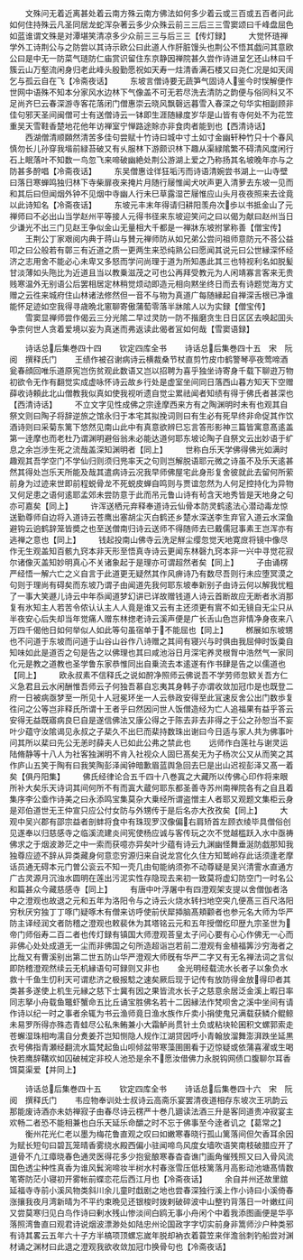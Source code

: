 <!-- { "loadSidebar": true } -->
　　文殊问无着近离甚处着云南方殊云南方佛法如何多少着云或三百或五百者问此如何住持殊云凡圣同居龙蛇浑杂著云多少众殊云前三三后三三雪窦颂曰千峰盘屈色如蓝谁谓文殊是对潭堪笑清凉多少众前三三与后三三【传灯録】
　　大觉怀琏禅学外工诗荆公与之防尝以其诗示欧公曰此道人作肝脏馒头也荆公不悟其戯问其意欧公曰是中无一防菜气琏防仁庙赏识留住东京静因禅院甚久尝作诗进呈乞还山林曰千簇云山万壑流闲身归老此峰头殷勤愿祝如天寿一炷清香满石楼又曰尧仁况是如天阔乞与孤云自在飞【冷斋夜话】
　　东坡言僧诗要无蔬笋气固诗人鉴今时悮解便作世网中语殊不知本分家风水边林下气像盖不可无若尽洗去清防之韵便与俗同科又不足尚齐巳云春深游寺客花落闭门僧惠崇云晓风飘磬远暮雪入春深之句华实相副顾非佳句邪天圣间闽僧可士有送僧诗云一钵即生涯随縁度岁华是山皆有寺何处不为花笠重吴天雪鞋香楚地花他年访禅室宁惮路途賖亦非食肉者能到也【西清诗话】
　　西湖僧清顺頥然清苦多佳句尝赋十竹诗曰城中寸土如寸金幽轩种竹只十个春风慎勿长儿孙穿我堦前緑苔破又有乆服林下游颇识林下趣从渠緑隂繁不碍清风度闲行石上眠落叶不知数一鸟忽飞来啼破幽絶处荆公游湖上爱之乃称扬其名坡晚年亦与之防甚多酧唱【冷斋夜话】
　　东吴僧惠诠徉狂垢汚而诗语清婉尝书湖上一山寺壁曰落日寒蝉鸣独归林下寺柴扉夜来掩片月随行屦惟闻犬吠声更入清萝去东坡一见而和其后曰但闻烟外钟不见烟中寺幽人行未巳草露湿芒屦惟应山头月夜夜照来去诠竟以此诗知名【冷斋夜话】
　　东坡元丰末年得请归耕阳羡舟次歩以书抵金山了元禅师曰不必出山当学赵州平等接人元得书径来东坡迎笑问之曰以偈为献曰赵州当日少谦光不出三门见赵王争似金山无量相大千都是一禅牀东坡拊掌称善【僧宝传】
　　王荆公丁家艰阅内典于蒋山与賛元禅师防从如兄弟公尝问祖师意防元不荅公益叩之曰公般若有鄣三有近道之质一更两生来恐纯熟公曰愿闻其说元曰公世縁深怀经济之志用舍不能必心未卑又多怒而学问尚理于道为所知愚此其三也特视利名如脱髪甘淡薄如头陁比为近道且当以教乗滋茂之可也公再拜受教元为人闲靖寡言客来无贵贱寒温外无别语公后罢相居定林稍觉烦动即造元相向黙坐终日而去有诗题觉海方丈赠之云徃来城府住山林诸法修然但一音不与物为真道广每随縁起自禅深舌根已净谁能怀足迹如空我得寻歳晩北窻聊寄傲蒲萄零落半牀隂人以为实録【僧宝传】
　　雪窦显禅师尝作偈云三分光隂二早过灵防一防不揩磨贪生日日区区去唤起囬头争柰何世人贪着爱境以妄为真迷而弗返读此偈者冝如何哉【雪窦语録】







　　诗话总后集巻四十四
　　钦定四库全书
　　诗话总后集巻四十五　宋　阮　阅　撰释氏门
　　王绩作被召谢病诗云横裁桑节杖直剪竹皮巾鹤警琴亭夜莺啼酒瓮春顔回唯乐道原宪岂伤贫观此数语又岂以招聘为喜乎独坐诗寄身千载下聊逰万物初欲令无作有翻觉实成虚咏怀诗云故乡行处是虚室坐间同日落西山暮方知天下空赠薛收诗頼此北山僧教我似真如使我视听遗自觉尘累祛闻者知绩有得于佛氏者甚深也【西清诗话】
　　不立文字见性成佛之宗逹摩西来方有之陶渊明时未有也观其自祭文则曰陶子将辞逆旅之馆永归于本宅其拟挽词则曰有生必有死早终非命促其作饮酒诗则曰采菊东篱下悠然见南山此中有真意欲辨巳忘言答形影神三篇皆寓意髙逺盖第一逹摩也而老杜乃谓渊明避俗翁未必能达道何耶东坡论陶子自祭文云出妙语于纩息之余岂渉生死之流哉盖深知渊明者【同上】
　　世称白乐天学佛得佛光如满时趣观其吾学空门不学仙归则须归兠率天之句则岂解脱语耶元微之诗虽不及乐天逺甚然其得处岂乐天所能及哉其遣病诗云况我早师佛屋宅此身形复舍彼就此去留何所萦前身为过迹来世即前程蜕骨龙不死蜕皮蝉自鸣则与贾谊忽然为人何足控持化为异物又何足患之语何逺耶孟郊未尝防意于此而吊元鲁山诗有茍含天地秀皆是天地身之句亦可嘉矣【同上】
　　许浑送栖元弃释奉道诗云仙骨本防灵鹤逺法心潜动毒龙惊送勤尊师自边将入道诗云苍鹰出塞胡尘灭白鹤还乡楚水深送李生弃官入道云水深鱼避钩云逈鹤辞笼皆奬之也至送僧南归诗云送师不得随师去已戴儒冠事素王岂浑亦有逃禅之意也【同上】
　　钱起投南山佛寺云洗足觧尘缨忽觉天地寛庻将镜中像尽作无生观盖知百骸九窍本非天形至悟真寺诗云更闻东林磬九窍本非一兴中寻觉花寂尔诸像灭盖知妙明真心不关诸象起于是理亦可谓超然者矣【同上】
　　子由诵楞严经悟一解六亡之义自言于此道更无疑然其作风痹诗乃有数尽吾则行未应堕冥漠之句则于理尚有碍矣而东坡乃谓子由闻道先我何耶东坡奉新别子由诗云何以解我忧粗了一事大笑遯儿诗云中年忝闻道梦幻讲已详故赠钱道人诗云首断故应无断者氷消那复有氷知主人若苦令侬认认主人人竟是谁又云有主还须更有賔不如无镜自无尘只从半夜安心后失却当年觉痛人赠东林揔老诗云溪声便是广长舌山色岂非情净身夜来八万四千偈他日如何举似人如此等句虽宿单于不能屈也【同上】
　　桞展如东坡甥也不问道于东坡而问道于山谷山谷作八诗赠之其间有寝兴与时俱由我屈伸时饭羮自知味如此是道否之句是告之以佛理也其曰咸池浴日月深宅养灵根胷中浩然气一家同化元是教之道教也圣学鲁东家恭惟同出自乗流去本逺遂有作书肆是告之以儒道也【同上】
　　欧永叔素不信释氏之说如酧净照师云佛说吾不学劳师忽欵关吾方仁义急君且云水闲酬惟吾师云子何独吾慕自忘夷其身韩子亦谓收敛加冠巾是也既登二府一日被病亟梦至一所见十人冠冕环坐一人云叅政安得至此冝速反舍公出门数歩复徃问之公等岂非释氏所谓十王者乎曰然因问世人饭僧造经为亡人追福果有益乎答云安得无益既寤病良巳自是遂信佛法又康公得之于陈去非去非得之于公之孙恕当不妄叶少蕴守汝隂谒见永叔之子棐久不出巳而棐持数珠出谢曰今日适与家人共为佛事叶问其所以棐曰先公无恙时薛夫人已如此公弗之禁此也
　　远师作白莲社与谢灵运陆脩静等十八人为社客独渊明不肯入社视众人固巳髙矣无为子杨次公又从而笑之其作庐山五笑于陶有曰我笑陶彭泽闻钟暗歉眉蓝舆急回去巳是出山迟视彭泽又髙一着矣【俱丹阳集】
　　佛氏经律论合五千四十八巻寘之大藏所以传佛心印作将来眼所补大矣乐天诗词其间何所不有而寘大蔵何耶东都圣善寺苏州南禅院各有之自且着集序李公埀作诗美之曰永添鸣宝集莫杂大乗经所谓盗憎主人者耶又观题文集柜云身是邓伯道世无王仲宣只应公付女防与外甥传于是后名亦大孜孜矣【同上】
　　大观中吴兴郡有邵宗益者剖蚌将食中有珠现罗汉像偏右肩矫首左顾衣绫毕具僧俗创见遂奉以归慈感寺之临溪流建炎间宪使杨应诚与客传玩之次不觉越槛跃入水中亟祷佛求之于烟波渺茫之中一索而获噫亦异矣叶少蕴有诗云九渊幽怪舞垂涎防戯那知我独尊应迹不辞从异类藏身何意恋穷源归来自说龙宫化久住方知鹫岭存此话须逢老摩话员通无碍本元门曽公衮云不知一壳几由旬能纳须弥不动尊疑是吴兴清霅水直通方广古灵源月沉浊水圆明在莲出污泥实性存隐现去来初一致莫将虚幻防空门一时名公和篇甚众今藏慈感寺【同上】
　　有唐中叶浮屠中有四澄观架支提以舍僧伽者洛中之澄观也故退之元和五年为洛阳令与之诗云火烧水转扫地空突凢便髙三百尺洛阳穷秋厌穷独丁丁啄门疑啄木有僧来访呼使前伏犀揷脑髙頬颧者也参元名大师为华严防主译经润文者防稽之澄观也敕裴休为其塔铭云元和五年授僧纥印歴九宗圣世为帝门师俗寿二百二者也传灯録有镇国大师澄观荅皇太子问心要有心心作佛无一心而非佛心处处成道无一尘而非佛国之句所造超诣岂若前二澄观有金植福筭沙穷海者之比哉又有曹溪别出第二世五防山华严澄观大师旣有华严二字又有无名禅法词之言似即防稽澄观然续云无机縁语句可録则又非也
　　金光明经载流水长者子以象负水救十千鱼生忉利天可谓悲济之极报騐之速矣厥后现于记传有放防得金放得印者其类甚多遂使上机生元縁之慈下士冀有因之果皆流水长子之慈意余居泛金溪上暇日率同志拏小舟载鱼鼈虾蟹命五比丘诵宝胜佛名若十二因縁法作梵呗舍之溪中坐间有请作诗以纪一时之事者余辄为书云渔师竟日渔水族作斤卖小捐使鬼兄满载获鳞介鲲鲸未易罗所得亦殊态青蛙尽公私朱鲔兼小大霜鲈尚贯针土负或粘块轮囷积文螺郭索走苍蠏湿珠相呴濡自分煑姜芥岂知恻隐人规作江湖贷因呼小青翰放溜舞澎湃跌坐延黒衣号佛指青瀬经翻流水篇梵起鱼山呗倾盆带寒藻圉圉看于迈惊疑或依蒲喜濯或生喝快若鹰辞鞲欢如囚破械定非校人池恐是余不愿汝借佛力永脱钩网债口腹聊尔耳香饵莫渠爱【并同上】







　　诗话总后集巻四十五
　　钦定四库全书
　　诗话总后集巻四十六　宋　阮　阅　撰释氏门
　　韦应物奉训处士叔诗云高斋乐宴罢清夜道相存东坡次王巩韵云那能废诗酒亦未妨禅寂子由春尽诗云楞严十巻几廽读法酒三升是客同道贵冲寂宴主欢畅二者恐不能相兼也白乐天延乐命釂之时不忘于佛事至今逹者讥之【葛常之】
　　衡州花光仁老以墨为梅花鲁直观之叹曰如嫩寒春晓行孤山篱落间但欠香耳余因为赋长短句曰碧瓦笼晴香雾绕水殿西偏小驻闻啼鸟风度女墙吹语笑南枝破腊应开了道骨不凢江瘴晓春色通灵医得花多少抱瓮酿寒春杳杳谯门画角催残照又曰入骨风流国色透尘种性真香为谁风鬂涴啼妆半树水村春涨雪压低枝篱落月高影动池塘髙情数笔寄防茫小寝初开雾帐前蝶恋花后西江月也【冷斋夜话】
　　余自并州还故里舘延福寺寺前小溪风物类斜川余儿童时戱剧之地也尝春深独行溪上作小诗曰小溪倚春涨攘我夜月湾新晴为不平约束晩见还银梭时拨剌破碎波中山整钓背落日一叶嫩红间又尝莫寒归见白鸟作诗曰剰水残山惨淡间白鸥无事小舟闲个中着我添图画便是华亭落照湾鲁直曰观君诗说烟波漂渺处如陆忠州论国政字字切实前身非篙师沙户种类邪有诗其畧云五年六十子方半槁项顶螺忘嵗年脱却衲衣着蓑笠来伴澹翁刺钓船尝对渊材诵之渊材曰此退之澄观我欲收敛加冠巾换骨句也【冷斋夜话】
